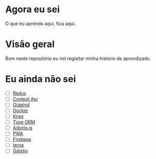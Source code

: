 # Agora eu sei

O que eu aprendo aqui, fica aqui.

# Visão geral

Bom neste repositório eu irei regisitar minha histório de aprendizado.

# Eu ainda não sei

- [ ] [Redux](https://redux.js.org/)
- [ ] [Context Api]()
- [ ] [Graphql](https://graphql.org/)
- [ ] [Docker](https://www.docker.com/)
- [ ] [Knex](http://knexjs.org/)
- [ ] [Type ORM](https://typeorm.io)
- [ ] [Adonis.js](https://adonisjs.com/)
- [ ] [PWA](https://web.dev/progressive-web-apps/)
- [ ] [Firebase](https://firebase.google.com/)
- [ ] [lerna](https://lerna.js.org/)
- [ ] [Gatsby](https://www.gatsbyjs.com/)
